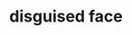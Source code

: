 ---
layout: smileys&emotion
title: disguised face
emoji: disguised_face
permalink: 🥸.html
image: assets/img/3moji/disguised_face.png
---